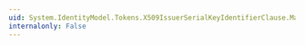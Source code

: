 ```yaml
---
uid: System.IdentityModel.Tokens.X509IssuerSerialKeyIdentifierClause.Matches(System.Security.Cryptography.X509Certificates.X509Certificate2)
internalonly: False
---
```

